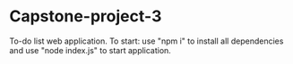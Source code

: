 # Capstone-project-3
To-do list web application.
To start: use "npm i" to install all dependencies and use "node index.js" to start application.
